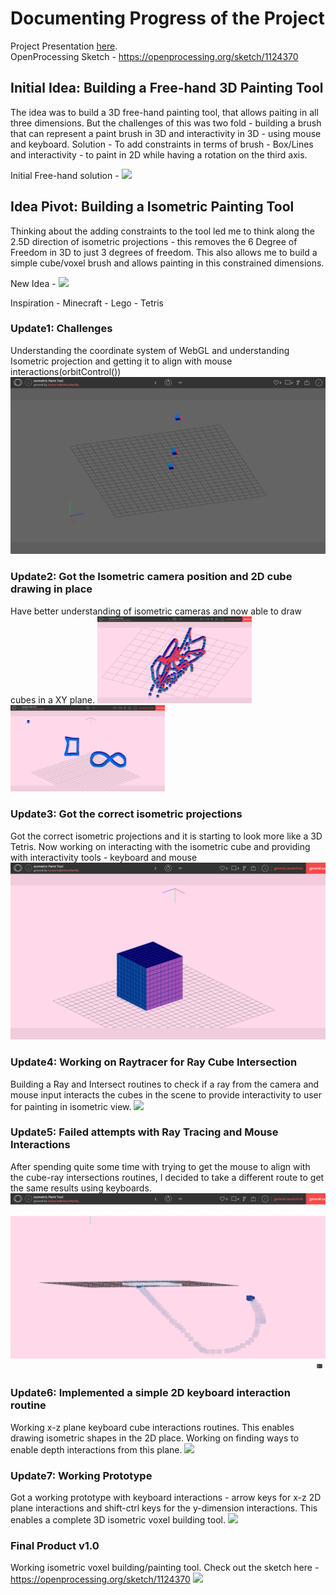 # Documenting Progress of the Project

Project Presentation [here](https://docs.google.com/presentation/d/1mItgMro5b85Jv63ETo-tGoRpr01n6TImhW2djOZaTCw/edit?usp=sharing). </br>
OpenProcessing Sketch - https://openprocessing.org/sketch/1124370

## Initial Idea: Building a Free-hand 3D Painting Tool
The idea was to build a 3D free-hand painting tool, that allows paiting in all three dimensions. But the challenges of this was two fold - building a brush that can represent a paint brush in 3D and interactivity in 3D - using mouse and keyboard.
Solution - To add constraints in terms of brush - Box/Lines and interactivity - to paint in 2D while having a rotation on the third axis.

Initial Free-hand solution - 
<img src="./screenshots/3D_boxSketch.PNG">

## Idea Pivot: Building a Isometric Painting Tool
Thinking about the adding constraints to the tool led me to think along the 2.5D direction of isometric projections - this removes the 6 Degree of Freedom in 3D to just 3 degrees of freedom. This also allows me to build a simple cube/voxel brush and allows painting in this constrained dimensions.

New Idea -
<img src="./progress/idea_sketch_isometric.jpg">

Inspiration - Minecraft - Lego - Tetris

### Update1: Challenges
Understanding the coordinate system of WebGL and understanding Isometric projection and getting it to align with mouse interactions(orbitControl())
<img src="./progress/Isometric Paint Tool - OpenProcessing — Mozilla Firefox 05-03-2021 12_08_54 PM.png">

### Update2: Got the Isometric camera position and 2D cube drawing in place
Have better understanding of isometric cameras and now able to draw cubes in a XY plane.
<img src="./progress/Isometric Paint Tool - OpenProcessing — Mozilla Firefox 05-03-2021 06_02_29 PM.png" width=49%> <img src="./progress/Isometric Paint Tool - OpenProcessing — Mozilla Firefox 05-03-2021 08_34_08 PM.png" width=49%>

### Update3: Got the correct isometric projections
Got the correct isometric projections and it is starting to look more like a 3D Tetris. Now working on interacting with the isometric cube and providing with interactivity tools - keyboard and mouse
<img src="./progress/Isometric Paint Tool - OpenProcessing — Mozilla Firefox 06-03-2021 09_36_07 PM.png">


### Update4: Working on Raytracer for Ray Cube Intersection
Building a Ray and Intersect routines to check if a ray from the camera and mouse input interacts the cubes in the scene to provide interactivity to user for painting in isometric view.
<img src="./progress/Isometric-Paint-Tool-OpenProcess.gif">

### Update5: Failed attempts with Ray Tracing and Mouse Interactions
After spending quite some time with trying to get the mouse to align with the cube-ray intersections routines, I decided to take a different route to get the same results using keyboards.
<img src="./progress/Isometric Paint Tool - OpenProcessing — Mozilla Firefox 10-03-2021 08_18_37 PM.png">

### Update6: Implemented a simple 2D keyboard interaction routine
Working x-z plane keyboard cube interactions routines. This enables drawing isometric shapes in the 2D place. Working on finding ways to enable depth interactions from this plane.
<img src="./progress/Isometric-Paint-Tool-OpenProcess2.gif">

### Update7: Working Prototype
Got a working prototype with keyboard interactions - arrow keys for x-z 2D plane interactions and shift-ctrl keys for the y-dimension interactions. This enables a complete 3D isometric voxel building tool.
<img src="./progress/Isometric-Paint-Tool-OpenProcess3.gif">

### Final Product v1.0
Working isometric voxel building/painting tool. Check out the sketch here - https://openprocessing.org/sketch/1124370
<img src="./progress/screenshot_final2.jpg">
